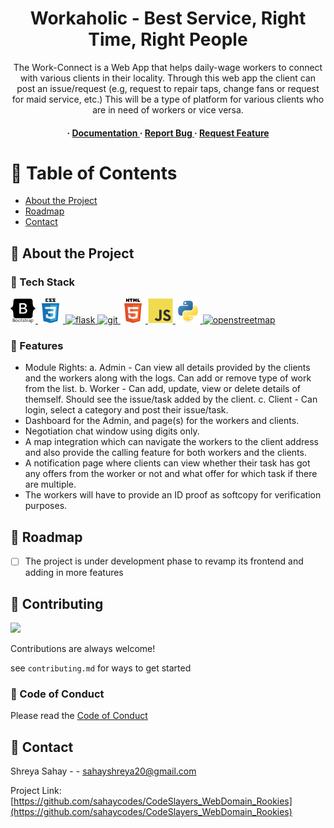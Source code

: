 <div align='center'>

<h1>Workaholic - Best Service, Right Time, Right People</h1>
<p>The Work-Connect is a Web App that helps daily-wage workers to connect with various clients in their locality. Through this web app the client can post an issue/request (e.g, request to repair taps, change fans or request for maid service, etc.) This will be a type of platform for various clients who are in need of workers or vice versa.</p>

<h4> <span> · </span> <a href="https://github.com/sahaycodes/CodeSlayers_WebDomain_Rookies/blob/master/README.md"> Documentation </a> <span> · </span> <a href="https://github.com/sahaycodes/CodeSlayers_WebDomain_Rookies/issues"> Report Bug </a> <span> · </span> <a href="https://github.com/sahaycodes/CodeSlayers_WebDomain_Rookies/issues"> Request Feature </a> </h4>


</div>

# :notebook_with_decorative_cover: Table of Contents

- [About the Project](#star2-about-the-project)
- [Roadmap](#compass-roadmap)
- [Contact](#handshake-contact)


## :star2: About the Project
### :space_invader: Tech Stack
<p align="left"> <a href="https://getbootstrap.com" target="_blank" rel="noreferrer"> <img src="https://raw.githubusercontent.com/devicons/devicon/master/icons/bootstrap/bootstrap-plain-wordmark.svg" alt="bootstrap" width="40" height="40"/> </a> <a href="https://www.w3schools.com/css/" target="_blank" rel="noreferrer"> <img src="https://raw.githubusercontent.com/devicons/devicon/master/icons/css3/css3-original-wordmark.svg" alt="css3" width="40" height="40"/> </a>  <a href="https://flask.palletsprojects.com/" target="_blank" rel="noreferrer"> <img src="https://www.vectorlogo.zone/logos/pocoo_flask/pocoo_flask-icon.svg" alt="flask" width="40" height="40"/> </a>   <a href="https://git-scm.com/" target="_blank" rel="noreferrer"> <img src="https://www.vectorlogo.zone/logos/git-scm/git-scm-icon.svg" alt="git" width="40" height="40"/> </a> <a href="https://www.w3.org/html/" target="_blank" rel="noreferrer"> <img src="https://raw.githubusercontent.com/devicons/devicon/master/icons/html5/html5-original-wordmark.svg" alt="html5" width="40" height="40"/> </a> <a href="https://developer.mozilla.org/en-US/docs/Web/JavaScript" target="_blank" rel="noreferrer"> <img src="https://raw.githubusercontent.com/devicons/devicon/master/icons/javascript/javascript-original.svg" alt="javascript" width="40" height="40"/> </a>  <a href="https://www.python.org" target="_blank" rel="noreferrer"> <img src="https://raw.githubusercontent.com/devicons/devicon/master/icons/python/python-original.svg" alt="python" width="40" height="40"/> </a> <a href="https://www.openstreetmap.org" target="_blank" rel="noreferrer"> <img src="![osm](https://github.com/sahaycodes/CodeSlayers_WebDomain_Rookies/assets/99585576/f36c357c-e24e-4af3-8894-4c733b47c9c2)]
" alt="openstreetmap" width="40" height="40"/> </a> 

### :dart: Features
- Module Rights: a. Admin - Can view all details provided by the clients and the workers along with the logs. Can add or remove type of work from the list. b. Worker - Can add, update, view or delete details of themself. Should see the issue/task added by the client. c. Client - Can login, select a category and post their issue/task.
- Dashboard for the Admin, and page(s) for the workers and clients.
- Negotiation chat window using digits only.
- A map integration which can navigate the workers to the client address and also provide the calling feature for both workers and the clients.
- A notification page where clients can view whether their task has got any offers from the worker or not and what offer for which task if there are multiple.
- The workers will have to provide an ID proof as softcopy for verification purposes.


## :compass: Roadmap

* [ ] The project is under development phase to revamp its frontend and adding in more features


## :wave: Contributing

<a href="https://github.com/sahaycodes/CodeSlayers_WebDomain_Rookies/graphs/contributors"> <img src="https://contrib.rocks/image?repo=Louis3797/awesome-readme-template" /> </a>

Contributions are always welcome!

see `contributing.md` for ways to get started

### :scroll: Code of Conduct

Please read the [Code of Conduct](https://github.com/sahaycodes/CodeSlayers_WebDomain_Rookies/blob/master/CODE_OF_CONDUCT.md)

## :handshake: Contact

Shreya Sahay - - sahayshreya20@gmail.com

Project Link: [https://github.com/sahaycodes/CodeSlayers_WebDomain_Rookies](https://github.com/sahaycodes/CodeSlayers_WebDomain_Rookies)
